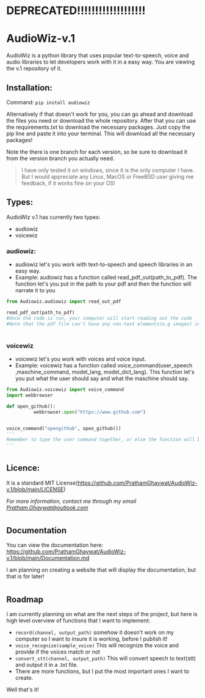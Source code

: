 # DEPRECATED!!!!!!!!!!!!!!!!!!!

# AudioWiz-v.1
AudioWiz is a python library that uses popular text-to-speech, voice and audio libraries to let developers work with it in a easy way. You are viewing the v.1 repository of it.
## Installation:
Command: `pip install audiowiz`

Alternatively if that doesn't work for you, you can go ahead and download the files you need or download the whole repository.
After that you can use the requirements.txt to download the necessary packages. Just copy the pip line and paste it into your terminal. This will download all the necessary packages!

Note the there is one branch for each version, so be sure to download it from the version branch you actually need.

> I have only tested it on windows, since it is the only computer I have. But I would appreciate any Linux, MacOS or FreeBSD user giving me feedback, if it works fine on your OS!
## Types:
AudioWiz v.1 has currently two types: 
- audiowiz
- voicewiz
### audiowiz:
- audiowiz let's you work with text-to-speech and speech libraries in an easy way.
- Example: audiowiz has a function called read_pdf_out(path_to_pdf). The function let's you put in the path to your pdf and then the function will narrate it to you

```python
from Audiowiz.audiowiz import read_out_pdf

read_pdf_out(path_to_pdf) 
#Once the code is run, your computer will start reading out the code
#Note that the pdf file can't have any non-text elements(e.g images) in it!
```
#

### voicewiz
- voicewiz let's you work with voices and voice input.
- Example: voicewiz has a function called voice_command(user_speech ,maschine_command, model_lang, model_dict_lang). This function let's you put what the user should say and what the maschine should say.

```python
from Audiowiz.voicewiz import voice_command
import webbrowser

def open_github():
          webbrowser.open("https://www.github.com")


voice_command("opengithub", open_github()) 
'''
Remember to type the user command together, or else the function will be outputed as soon as the user says the first word!
'''
```
#
## Licence:
It is a standard MIT License(https://github.com/PrathamGhaywat/AudioWiz-v.1/blob/main/LICENSE)

*For more information, contact me through my email Pratham.Ghaywat@outlook.com*

#
## Documentation
You can view the documentation here:
https://github.com/PrathamGhaywat/AudioWiz-v.1/blob/main/Documentation.md

I am planning on creating a website that will display the documentation, but that is for later!
#
## Roadmap
I am currently planning on what are the next steps of the project, but here is high level overview of functions that I want to implement:
- `record(channel, output_path)` somehow it doesn't work on my computer so I want to insure it is working, before I publish it!
- `voice_recognize(sample_voice)` This will recognize the voice and provide if the voices match or not
- `convert_stt(channel, output_path)` This will convert speech to text(stt) and output it in a .txt file.
- There are more functions, but I put the most important ones I want to create.

Well that's it!
